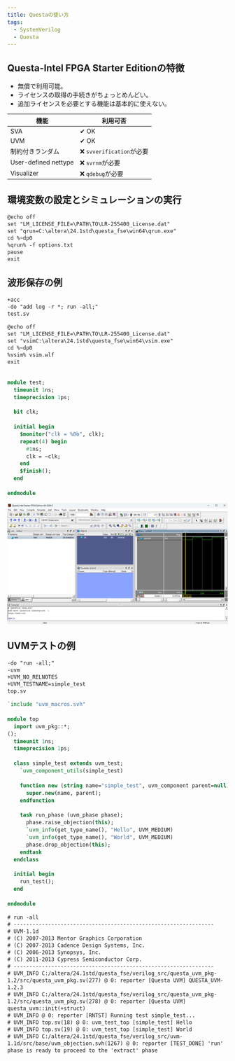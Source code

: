 ```yaml
---
title: Questaの使い方
tags:
  - SystemVerilog
  - Questa
---
```


## Questa-Intel FPGA Starter Editionの特徴
- 無償で利用可能。
- ライセンスの取得の手続きがちょっとめんどい。
- 追加ライセンスを必要とする機能は基本的に使えない。

| 機能 | 利用可否 |
|--|--|
| SVA | ✔ OK |
| UVM | ✔ OK |
| 制約付きランダム | ❌ `svverification`が必要 |
| User-defined nettype | ❌ `svrnm`が必要 |
| Visualizer | ❌  `qdebug`が必要 |

## 環境変数の設定とシミュレーションの実行

```dosbatch title="run.bat"
@echo off
set "LM_LICENSE_FILE=\PATH\TO\LR-255400_License.dat"
set "qrun=C:\altera\24.1std\questa_fse\win64\qrun.exe"
cd %~dp0
%qrun% -f options.txt
pause
exit
```

## 波形保存の例

```
+acc
-do "add log -r *; run -all;"
test.sv
```

```dosbatch title="vsim.bat"
@echo off
set "LM_LICENSE_FILE=\PATH\TO\LR-255400_License.dat"
set "vsimC:\altera\24.1std\questa_fse\win64\vsim.exe"
cd %~dp0
%vsim% vsim.wlf
exit
```

```SystemVerilog title="test.sv"

module test;
  timeunit 1ns;
  timeprecision 1ps;

  bit clk;

  initial begin
    $monitor("clk = %0b", clk);
    repeat(4) begin
      #1ns;
      clk = ~clk;
    end
    $finish();
  end
  
endmodule
```

![Simulation result](images/questa_simple_sim_result.png)

## UVMテストの例

```title="options.txt"
-do "run -all;"
-uvm
+UVM_NO_RELNOTES
+UVM_TESTNAME=simple_test
top.sv
```

```SystemVerilog title="top.sv"
`include "uvm_macros.svh"

module top
  import uvm_pkg::*;
();
  timeunit 1ns;
  timeprecision 1ps;

  class simple_test extends uvm_test;
    `uvm_component_utils(simple_test)
    
    function new (string name="simple_test", uvm_component parent=null);
      super.new(name, parent);
    endfunction

    task run_phase (uvm_phase phase);
      phase.raise_objection(this);
      `uvm_info(get_type_name(), "Hello", UVM_MEDIUM)
      `uvm_info(get_type_name(), "World", UVM_MEDIUM)
      phase.drop_objection(this);
    endtask
  endclass

  initial begin
    run_test();
  end
  
endmodule
```

```title="Simulation result"
# run -all
# ----------------------------------------------------------------
# UVM-1.1d
# (C) 2007-2013 Mentor Graphics Corporation
# (C) 2007-2013 Cadence Design Systems, Inc.
# (C) 2006-2013 Synopsys, Inc.
# (C) 2011-2013 Cypress Semiconductor Corp.
# ----------------------------------------------------------------
# UVM_INFO C:/altera/24.1std/questa_fse/verilog_src/questa_uvm_pkg-1.2/src/questa_uvm_pkg.sv(277) @ 0: reporter [Questa UVM] QUESTA_UVM-1.2.3
# UVM_INFO C:/altera/24.1std/questa_fse/verilog_src/questa_uvm_pkg-1.2/src/questa_uvm_pkg.sv(278) @ 0: reporter [Questa UVM]  questa_uvm::init(+struct)
# UVM_INFO @ 0: reporter [RNTST] Running test simple_test...
# UVM_INFO top.sv(18) @ 0: uvm_test_top [simple_test] Hello
# UVM_INFO top.sv(19) @ 0: uvm_test_top [simple_test] World
# UVM_INFO C:/altera/24.1std/questa_fse/verilog_src/uvm-1.1d/src/base/uvm_objection.svh(1267) @ 0: reporter [TEST_DONE] 'run' phase is ready to proceed to the 'extract' phase
```